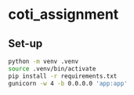 # coti_assignment

## Set-up
``` bash
python -m venv .venv
source .venv/bin/activate
pip install -r requirements.txt
gunicorn -w 4 -b 0.0.0.0 'app:app'
```
